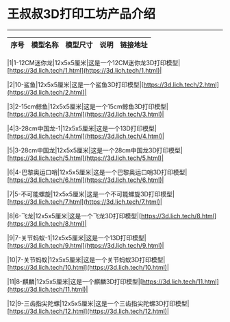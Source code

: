 # 王叔叔3D打印工坊产品介绍
----------------------
|序号|模型名称  |模型尺寸|说明  |链接地址|
|----|-------   |-------|--------|----|

|1|1-12CM迷你龙|12x5x5厘米|这是一个12CM迷你龙3D打印模型|[https://3d.lich.tech/1.html](https://3d.lich.tech/1.html)|

|2|10-鲨鱼|12x5x5厘米|这是一个鲨鱼3D打印模型|[https://3d.lich.tech/2.html](https://3d.lich.tech/2.html)|

|3|2-15cm鲸鱼|12x5x5厘米|这是一个15cm鲸鱼3D打印模型|[https://3d.lich.tech/3.html](https://3d.lich.tech/3.html)|

|4|3-28cm中国龙-1|12x5x5厘米|这是一个13D打印模型|[https://3d.lich.tech/4.html](https://3d.lich.tech/4.html)|

|5|3-28cm中国龙|12x5x5厘米|这是一个28cm中国龙3D打印模型|[https://3d.lich.tech/5.html](https://3d.lich.tech/5.html)|

|6|4-巴黎奥运口哨|12x5x5厘米|这是一个巴黎奥运口哨3D打印模型|[https://3d.lich.tech/6.html](https://3d.lich.tech/6.html)|

|7|5-不可能螺旋|12x5x5厘米|这是一个不可能螺旋3D打印模型|[https://3d.lich.tech/7.html](https://3d.lich.tech/7.html)|

|8|6-飞龙|12x5x5厘米|这是一个飞龙3D打印模型|[https://3d.lich.tech/8.html](https://3d.lich.tech/8.html)|

|9|7-关节蚂蚁-1|12x5x5厘米|这是一个13D打印模型|[https://3d.lich.tech/9.html](https://3d.lich.tech/9.html)|

|10|7-关节蚂蚁|12x5x5厘米|这是一个关节蚂蚁3D打印模型|[https://3d.lich.tech/10.html](https://3d.lich.tech/10.html)|

|11|8-麒麟|12x5x5厘米|这是一个麒麟3D打印模型|[https://3d.lich.tech/11.html](https://3d.lich.tech/11.html)|

|12|9-三齿指尖陀螺|12x5x5厘米|这是一个三齿指尖陀螺3D打印模型|[https://3d.lich.tech/12.html](https://3d.lich.tech/12.html)|
